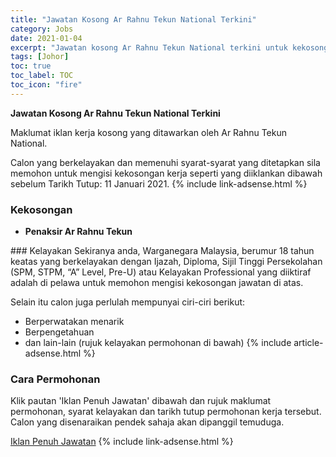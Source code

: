 ```yaml
---
title: "Jawatan Kosong Ar Rahnu Tekun National Terkini" 
category: Jobs 
date: 2021-01-04 
excerpt: "Jawatan kosong Ar Rahnu Tekun National terkini untuk kekosongan Penaksir Ar Rahnu Tekun" 
tags: [Johor] 
toc: true 
toc_label: TOC 
toc_icon: "fire" 
--- 
```


**Jawatan Kosong Ar Rahnu Tekun National Terkini**

Maklumat iklan kerja kosong yang ditawarkan oleh Ar Rahnu Tekun National. 

Calon yang berkelayakan dan memenuhi syarat-syarat yang ditetapkan sila memohon untuk mengisi kekosongan kerja seperti yang diiklankan dibawah sebelum Tarikh Tutup: 11 Januari 2021. 
{% include link-adsense.html %} 
### Kekosongan 
<ul>
<li>
<p><strong>Penaksir Ar Rahnu Tekun</strong></p>
</li>
</ul> 
### Kelayakan 
Sekiranya anda, Warganegara Malaysia, berumur 18 tahun keatas yang berkelayakan dengan Ijazah, Diploma, Sijil Tinggi Persekolahan (SPM, STPM, “A” Level, Pre-U) atau Kelayakan Professional yang diiktiraf adalah di pelawa untuk memohon mengisi kekosongan jawatan di atas.

Selain itu calon juga perlulah mempunyai ciri-ciri berikut:
- Berperwatakan menarik
- Berpengetahuan
- dan lain-lain (rujuk kelayakan permohonan di bawah) 
{% include article-adsense.html %} 
### Cara Permohonan 
Klik pautan 'Iklan Penuh Jawatan' dibawah dan rujuk maklumat permohonan, syarat kelayakan dan tarikh tutup permohonan kerja tersebut.
Calon yang disenaraikan pendek sahaja akan dipanggil temuduga.

<a href="http://infokerjaya.org/ar-rahnu-tekun/" class="btn btn--info" target="_blank" rel="nofollow noopenner">Iklan Penuh Jawatan</a> 
{% include link-adsense.html %} 